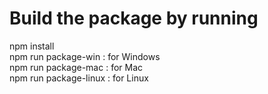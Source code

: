 # Build the package by running 
npm install  
npm run package-win : for Windows  
npm run package-mac : for Mac  
npm run package-linux : for Linux  
